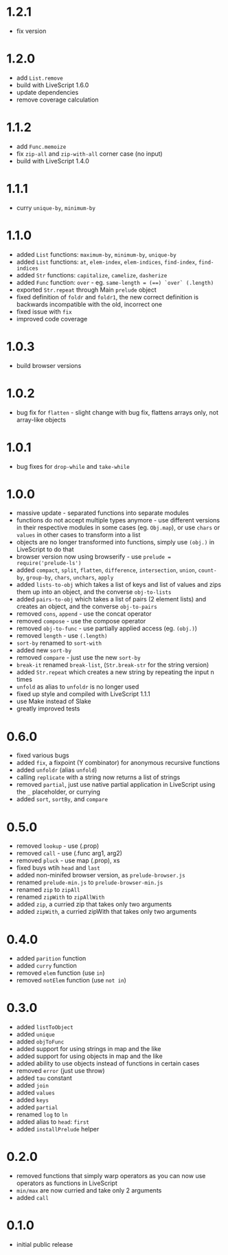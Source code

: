 # 1.2.1
- fix version

# 1.2.0
- add `List.remove`
- build with LiveScript 1.6.0
- update dependencies
- remove coverage calculation

# 1.1.2
- add `Func.memoize`
- fix `zip-all` and `zip-with-all` corner case (no input)
- build with LiveScript 1.4.0

# 1.1.1
- curry `unique-by`, `minimum-by`

# 1.1.0
- added `List` functions: `maximum-by`, `minimum-by`, `unique-by`
- added `List` functions: `at`, `elem-index`, `elem-indices`, `find-index`, `find-indices`
- added `Str` functions: `capitalize`, `camelize`, `dasherize`
- added `Func` function: `over` - eg. ``same-length = (==) `over` (.length)``
- exported `Str.repeat` through Main `prelude` object
- fixed definition of `foldr` and `foldr1`, the new correct definition is backwards incompatible with the old, incorrect one
- fixed issue with `fix`
- improved code coverage

# 1.0.3
- build browser versions

# 1.0.2
- bug fix for `flatten` - slight change with bug fix, flattens arrays only, not array-like objects

# 1.0.1
- bug fixes for `drop-while` and `take-while`

# 1.0.0
* massive update - separated functions into separate modules
* functions do not accept multiple types anymore - use different versions in their respective modules in some cases (eg. `Obj.map`), or use `chars` or `values` in other cases to transform into a list
* objects are no longer transformed into functions, simply use `(obj.)` in LiveScript to do that
* browser version now using browserify - use `prelude = require('prelude-ls')`
* added `compact`, `split`, `flatten`, `difference`, `intersection`, `union`, `count-by`, `group-by`, `chars`, `unchars`, `apply`
* added `lists-to-obj` which takes a list of keys and list of values and zips them up into an object, and the converse `obj-to-lists`
* added `pairs-to-obj` which takes a list of pairs (2 element lists) and creates an object, and the converse `obj-to-pairs`
* removed `cons`, `append` - use the concat operator
* removed `compose` - use the compose operator
* removed `obj-to-func` - use partially applied access (eg. `(obj.)`)
* removed `length` - use `(.length)`
* `sort-by` renamed to `sort-with`
* added new `sort-by`
* removed `compare` - just use the new `sort-by`
* `break-it` renamed `break-list`, (`Str.break-str` for the string version)
* added `Str.repeat` which creates a new string by repeating the input n times
* `unfold` as alias to `unfoldr` is no longer used
* fixed up style and compiled with LiveScript 1.1.1
* use Make instead of Slake
* greatly improved tests

# 0.6.0
* fixed various bugs
* added `fix`, a fixpoint (Y combinator) for anonymous recursive functions
* added `unfoldr` (alias `unfold`)
* calling `replicate` with a string now returns a list of strings
* removed `partial`, just use native partial application in LiveScript using the `_` placeholder, or currying
* added `sort`, `sortBy`, and `compare`

# 0.5.0
* removed `lookup` - use (.prop)
* removed `call` - use (.func arg1, arg2)
* removed `pluck` - use map (.prop), xs
* fixed buys wtih `head` and `last`
* added non-minifed browser version, as `prelude-browser.js`
* renamed `prelude-min.js` to `prelude-browser-min.js`
* renamed `zip` to `zipAll`
* renamed `zipWith` to `zipAllWith`
* added `zip`, a curried zip that takes only two arguments
* added `zipWith`, a curried zipWith that takes only two arguments

# 0.4.0
* added `parition` function
* added `curry` function
* removed `elem` function (use `in`)
* removed `notElem` function (use `not in`)

# 0.3.0
* added `listToObject`
* added `unique`
* added `objToFunc`
* added support for using strings in map and the like
* added support for using objects in map and the like
* added ability to use objects instead of functions in certain cases
* removed `error` (just use throw)
* added `tau` constant
* added `join`
* added `values`
* added `keys`
* added `partial`
* renamed `log` to `ln`
* added alias to `head`: `first`
* added `installPrelude` helper

# 0.2.0
* removed functions that simply warp operators as you can now use operators as functions in LiveScript
* `min/max` are now curried and take only 2 arguments
* added `call`

# 0.1.0
* initial public release
